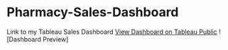 # Pharmacy-Sales-Dashboard
Link to my Tableau Sales Dashboard
[View Dashboard on Tableau Public](https://public.tableau.com/app/profile/andrew.iskander/viz/SalesDashboard_17543970500990/ExecutiveSummary?publish=yes)
![Dashboard Preview]
